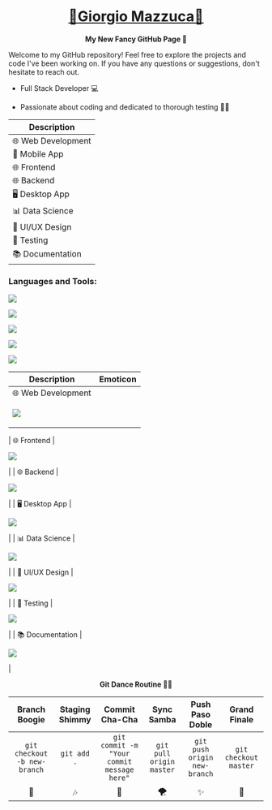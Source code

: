 <h1 align="center">
  <b style="text-transform: capitalize;"><a href="https://www.linkedin.com/in/giorgio-mazzuca/">🌟Giorgio Mazzuca🌟</a></b>
</h1>

<p align="center">
  <b>My New Fancy GitHub Page 🚀</b>
</p>

Welcome to my GitHub repository! Feel free to explore the projects and code I've been working on. If you have any questions or suggestions, don't hesitate to reach out.


+ Full Stack Developer 💻

+ Passionate about coding and dedicated to thorough testing 🧑‍💻

| Description         |
| ------------------- |
| 🌐 Web Development   |
| 📱 Mobile App        |
| 🌐 Frontend          |
| 🌐 Backend           |
| 🖥️ Desktop App      |
| 📊 Data Science      |
| 🎨 UI/UX Design      |
| 🧪 Testing           |
| 📚 Documentation     |

<h3 align="left">Languages and Tools:</h3>

<p> 
  <a href="https://skillicons.dev">
    <img src="https://skillicons.dev/icons?i=html,css,js,nodejs,ruby" />
  </a>
</p>

<p> 
  <a href="https://skillicons.dev">
    <img src="https://skillicons.dev/icons?i=angular,react,vue,typescript" />
  </a>
</p>

<p> 
  <a href="https://skillicons.dev">
    <img src="https://skillicons.dev/icons?i=git,github" />
  </a>
</p>

<p> 
  <a href="https://skillicons.dev">
    <img src="https://skillicons.dev/icons?i=postgres,sqlite" />
  </a>
</p>

<p> 
  <a href="https://skillicons.dev">
    <img src="https://skillicons.dev/icons?i=figma" />
  </a>
</p>


| Description         | Emoticon |
| ------------------- | -------- |
| 🌐 Web Development   | 
|  <p><a href="https://skillicons.dev"><img src="https://skillicons.dev/icons?i=html,css,js,nodejs,ruby" /></a></p>|


| 🌐 Frontend          | 
  <p><a href="https://skillicons.dev"><img src="https://skillicons.dev/icons?i=angular,react,vue,typescript" /></a></p>
|
| 🌐 Backend           | 
  <p><a href="https://skillicons.dev"><img src="https://skillicons.dev/icons?i=git,github" /></a></p>
|
| 🖥️ Desktop App      | 
  <p><a href="https://skillicons.dev"><img src="https://skillicons.dev/icons?i=git,github" /></a></p>
|
| 📊 Data Science      | 
  <p><a href="https://skillicons.dev"><img src="https://skillicons.dev/icons?i=git,github" /></a></p>
|
| 🎨 UI/UX Design      | 
  <p><a href="https://skillicons.dev"><img src="https://skillicons.dev/icons?i=figma" /></a></p>
|
| 🧪 Testing           | 
  <p><a href="https://skillicons.dev"><img src="https://skillicons.dev/icons?i=figma" /></a></p>
|
| 📚 Documentation     | 
  <p><a href="https://skillicons.dev"><img src="https://skillicons.dev/icons?i=figma" /></a></p>
|






<p align="center">
  <b>Git Dance Routine 🕺💃</b>
</p>
                                                         
| Branch Boogie                        | Staging Shimmy                        | Commit Cha-Cha                       | Sync Samba                           | Push Paso Doble                      | Grand Finale                         |
| :--------:                           | :--------:                            | :--------:                           | :--------:                           | :--------:                           | :--------:                           |
| `git checkout -b new-branch`         | `git add .`                           | `git commit -m "Your commit message here"` | `git pull origin master`            | `git push origin new-branch`        | `git checkout master`               |
|   🎵                                  |   🎶                                  |   🚀                                  |   🌪️                                |   ✨                                  |   🌈                                 |


